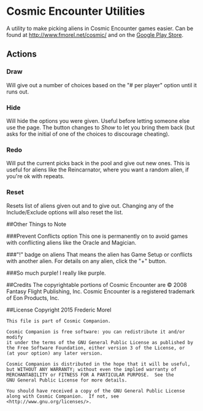 # Cosmic Encounter Utilities

A utility to make picking aliens in Cosmic Encounter games easier. Can be found at <http://www.fmorel.net/cosmic/> and on the [Google Play Store](https://play.google.com/store/apps/details?id=net.fmorel.cosmicgenerator).

## Actions

### Draw

Will give out a number of choices based on the "# per player" option until it runs out.

### Hide
Will hide the options you were given. Useful before letting someone else use the page. The button changes to *Show* to let you bring them back (but asks for the initial of one of the choices to discourage cheating).

### Redo
Will put the current picks back in the pool and give out new ones. This is useful for aliens like the Reincarnator, where you want a random alien, if you're ok with repeats.

### Reset
Resets list of aliens given out and to give out. Changing any of the Include/Exclude options will also reset the list.

##Other Things to Note

###Prevent Conflicts option
This one is permanently on to avoid games with conflicting aliens like the Oracle and Magician.

###"!" badge on aliens
That means the alien has Game Setup or conflicts with another alien. For details on any alien, click the "+" button.

###So much purple!
I really like purple.

##Credits
	The copyrightable portions of Cosmic Encounter are © 2008 Fantasy Flight Publishing, Inc.
	Cosmic Encounter is a registered trademark of Eon Products, Inc.

##License
	Copyright 2015 Frederic Morel

    This file is part of Cosmic Companion.

    Cosmic Companion is free software: you can redistribute it and/or modify
    it under the terms of the GNU General Public License as published by
    the Free Software Foundation, either version 3 of the License, or
    (at your option) any later version.

    Cosmic Companion is distributed in the hope that it will be useful,
    but WITHOUT ANY WARRANTY; without even the implied warranty of
    MERCHANTABILITY or FITNESS FOR A PARTICULAR PURPOSE.  See the
    GNU General Public License for more details.

    You should have received a copy of the GNU General Public License
    along with Cosmic Companion.  If not, see <http://www.gnu.org/licenses/>.
